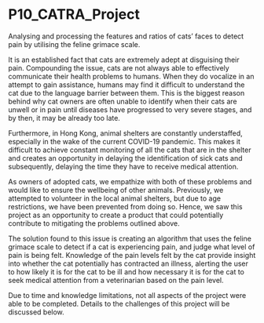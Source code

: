 # P10_CATRA_Project
 Analysing and processing the features and ratios of cats’ faces to detect pain by utilising the feline grimace scale.

It is an established fact that cats are extremely adept at disguising their pain. Compounding the issue, cats are not always able to effectively communicate their health problems to humans. When they do vocalize in an attempt to gain assistance, humans may find it difficult to understand the cat due to the language barrier between them. This is the biggest reason behind why cat owners are often unable to identify when their cats are unwell or in pain until diseases have progressed to very severe stages, and by then, it may be already too late. 

Furthermore, in Hong Kong, animal shelters are constantly understaffed, especially in the wake of the current COVID-19 pandemic. This makes it difficult to achieve constant monitoring of all the cats that are in the shelter and creates an opportunity in delaying the identification of sick cats and subsequently, delaying the time they have to receive medical attention. 

As owners of adopted cats, we empathize with both of these problems and would like to ensure the wellbeing of other animals. Previously, we attempted to volunteer in the local animal shelters, but due to age restrictions, we have been prevented from doing so. Hence, we saw this project as an opportunity to create a product that could potentially contribute to mitigating the problems outlined above.

The solution found to this issue is creating an algorithm that uses the feline grimace scale to detect if a cat is experiencing pain, and judge what level of pain is being felt. Knowledge of the pain levels felt by the cat provide insight into whether the cat potentially has contracted an illness, alerting the user to how likely it is for the cat to be ill and how necessary it is for the cat to seek medical attention from a veterinarian based on the pain level. 

Due to time and knowledge limitations, not all aspects of the project were able to be completed. Details to the challenges of this project will be discussed below.

